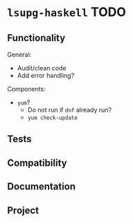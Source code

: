 # `lsupg-haskell` TODO

## Functionality

General:

* Audit/clean code
* Add error handling?

Components:

* `yum`?
    * Do not run if `dnf` already run?
    * `yum check-update`

## Tests

## Compatibility

## Documentation

## Project
